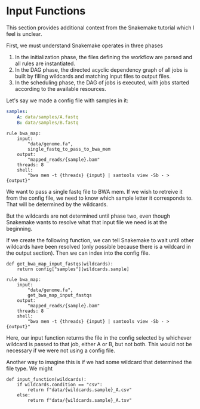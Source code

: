 # Input Functions

This section provides additional context from the Snakemake tutorial which I feel is unclear.

First, we must understand Snakemake operates in three phases
1. In the initialization phase, the files defining the workflow are parsed and all rules are instantiated.
2. In the DAG phase, the directed acyclic dependency graph of all jobs is built by filling wildcards and matching input files to output files.
3. In the scheduling phase, the DAG of jobs is executed, with jobs started according to the available resources.

Let's say we made a config file with samples in it:
```yaml
samples:
    A: data/samples/A.fastq
    B: data/samples/B.fastq
```

```snakemake
rule bwa_map:
    input:
        "data/genome.fa",
        single_fastq_to_pass_to_bwa_mem
    output:
        "mapped_reads/{sample}.bam"
    threads: 8
    shell:
        "bwa mem -t {threads} {input} | samtools view -Sb - > {output}"
```
We want to pass a single fastq file to BWA mem. If we wish to retreive it from the config file, we need to know which sample letter it corresponds to. That will be determined by the wildcards.

But the wildcards are not determined until phase two, even though Snakemake wants to resolve what that input file we need is at the beginning.

If we create the following function, we can tell Snakemake to wait until other wildcards have been resolved (only possible because there is a wildcard in the output section). Then we can index into the config file.

```snakemake
def get_bwa_map_input_fastqs(wildcards):
    return config["samples"][wildcards.sample]

rule bwa_map:
    input:
        "data/genome.fa",
        get_bwa_map_input_fastqs
    output:
        "mapped_reads/{sample}.bam"
    threads: 8
    shell:
        "bwa mem -t {threads} {input} | samtools view -Sb - > {output}"
```
Here, our input function returns the file in the config selected by whichever wildcard is passed to that job, either A or B, but not both.
This would not be necessary if we were not using a config file.

Another way to imagine this is if we had some wildcard that determined the file type. We might
```
def input_function(wildcards):
    if wildcards.condition == "csv":
        return f"data/{wildcards.sample}_A.csv"
    else:
        return f"data/{wildcards.sample}_A.tsv"
